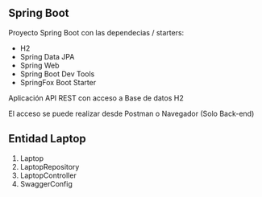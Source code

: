 
## Spring Boot

Proyecto Spring Boot con las dependecias / starters:
* H2
* Spring Data JPA
* Spring Web
* Spring Boot Dev Tools
* SpringFox Boot Starter

Aplicación API REST con acceso a Base de datos H2

El acceso se puede realizar desde Postman o Navegador (Solo Back-end)

## Entidad Laptop

1. Laptop
2. LaptopRepository
3. LaptopController
4. SwaggerConfig
